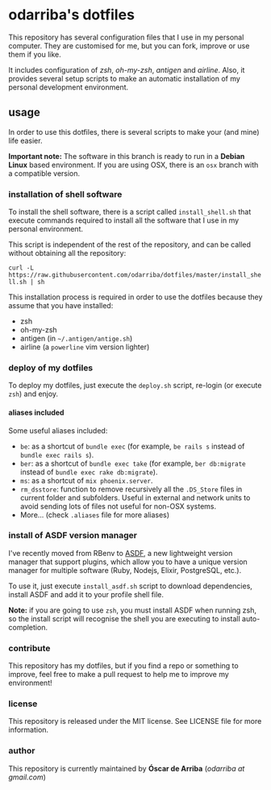 # odarriba's dotfiles

This repository has several configuration files that I use in my personal computer. They are customised for me, but you can fork, improve or use them if you like.

It includes configuration of *zsh*, *oh-my-zsh*, *antigen* and *airline*. Also, it provides several setup scripts to make an automatic installation of my personal development environment.

## usage
In order to use this dotfiles, there is several scripts to make your (and mine) life easier.

**Important note:** The software in this branch is ready to run in a **Debian Linux** based environment. If you are using OSX, there is an `osx` branch with a compatible version.

### installation of shell software
To install the shell software, there is a script called `install_shell.sh` that execute commands required to install all the software that I use in my personal environment.

This script is independent of the rest of the repository, and can be called without obtaining all the repository:

`curl -L https://raw.githubusercontent.com/odarriba/dotfiles/master/install_shell.sh | sh`

This installation process is required in order to use the dotfiles because they assume that you have installed:

* zsh
* oh-my-zsh
* antigen (in `~/.antigen/antige.sh`)
* airline (a `powerline` vim version lighter)

### deploy of my dotfiles
To deploy my dotfiles, just execute the `deploy.sh` script, re-login (or execute `zsh`) and enjoy.

#### aliases included

Some useful aliases included:

  * `be`: as a shortcut of `bundle exec` (for example, `be rails s` instead of `bundle exec rails s`).
  * `ber`: as a shortcut of `bundle exec take` (for example, `ber db:migrate` instead of `bundle exec rake db:migrate`).
  * `ms`: as a shortcut of `mix phoenix.server`.
  * `rm_dsstore`: function to remove recursively all the `.DS_Store` files in current folder and subfolders. Useful in external and network units to avoid sending lots of files not useful for non-OSX systems.
  * More... (check `.aliases` file for more aliases)

### install of ASDF version manager

I've recently moved from RBenv to [ASDF][asdf], a new lightweight version manager that support plugins, which allow you to have a unique version manager for multiple software (Ruby, Nodejs, Elixir, PostgreSQL, etc.).

To use it, just execute `install_asdf.sh` script to download dependencies, install ASDF and add it to your profile shell file.

**Note:** if you are going to use `zsh`, you must install ASDF when running zsh, so the install script will recognise the shell you are executing to install auto-completion.

### contribute
This repository has my dotfiles, but if you find a repo or something to improve, feel free to make a pull request to help me to improve my environment!

### license
This repository is released under the MIT license. See LICENSE file for more information.

### author
This repository is currently maintained by **Óscar de Arriba** (*odarriba at gmail.com*)

[asdf]: https://github.com/asdf-vm/asdf

